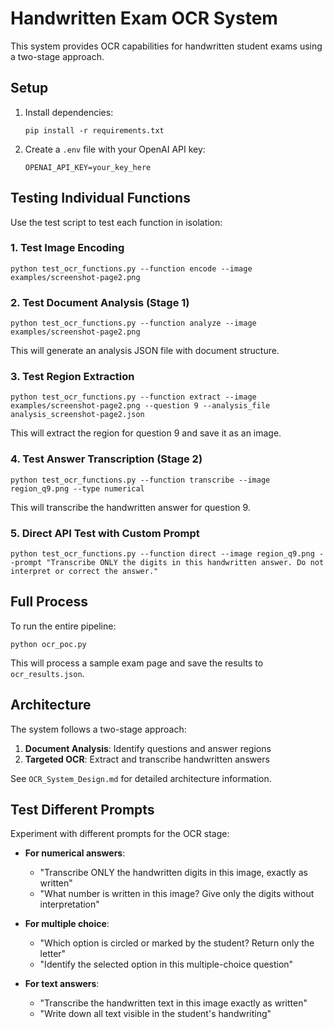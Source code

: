 # Handwritten Exam OCR System

This system provides OCR capabilities for handwritten student exams using a two-stage approach.

## Setup

1. Install dependencies:
   ```
   pip install -r requirements.txt
   ```

2. Create a `.env` file with your OpenAI API key:
   ```
   OPENAI_API_KEY=your_key_here
   ```

## Testing Individual Functions

Use the test script to test each function in isolation:

### 1. Test Image Encoding

```
python test_ocr_functions.py --function encode --image examples/screenshot-page2.png
```

### 2. Test Document Analysis (Stage 1)

```
python test_ocr_functions.py --function analyze --image examples/screenshot-page2.png
```

This will generate an analysis JSON file with document structure.

### 3. Test Region Extraction

```
python test_ocr_functions.py --function extract --image examples/screenshot-page2.png --question 9 --analysis_file analysis_screenshot-page2.json
```

This will extract the region for question 9 and save it as an image.

### 4. Test Answer Transcription (Stage 2)

```
python test_ocr_functions.py --function transcribe --image region_q9.png --type numerical
```

This will transcribe the handwritten answer for question 9.

### 5. Direct API Test with Custom Prompt

```
python test_ocr_functions.py --function direct --image region_q9.png --prompt "Transcribe ONLY the digits in this handwritten answer. Do not interpret or correct the answer."
```

## Full Process

To run the entire pipeline:

```
python ocr_poc.py
```

This will process a sample exam page and save the results to `ocr_results.json`.

## Architecture

The system follows a two-stage approach:

1. **Document Analysis**: Identify questions and answer regions
2. **Targeted OCR**: Extract and transcribe handwritten answers

See `OCR_System_Design.md` for detailed architecture information.

## Test Different Prompts

Experiment with different prompts for the OCR stage:

- **For numerical answers**:
  - "Transcribe ONLY the handwritten digits in this image, exactly as written"
  - "What number is written in this image? Give only the digits without interpretation"

- **For multiple choice**:
  - "Which option is circled or marked by the student? Return only the letter"
  - "Identify the selected option in this multiple-choice question"

- **For text answers**:
  - "Transcribe the handwritten text in this image exactly as written"
  - "Write down all text visible in the student's handwriting"